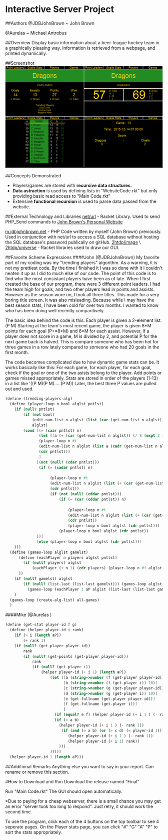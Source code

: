 # Interactive Server Project


##Authors
@JDBJohnBrown ~ John Brown

@Aurelas      ~ Michael Antrobus 


##Overview
Display basic information about a beer-league hockey team in a graphically pleasing way.
Information is retrieved from a webpage, and printed dynamically.

##Screenshot
![4 different views, downsized screenshot](ServerInteractive-4View-ScreenShot.png)



##Concepts Demonstrated
* Players/games are stored with **recursive data structures.**
* **Data astraction** is used by defining lists in "WebsiteCode.rkt" but only providing basic read access to "Main Code.rkt"
* Extensive **functional recursion** is used to parse data passed from the website.


##External Technology and Libraries
[net/url](https://docs.racket-lang.org/net/url.html "net/url") - Racket Library. Used to send PHP_Send commands to [John Brown's Personal Website](http://m.jdbjohnbrown.net)

[m.jdbjohnbrown.net](http:/m.jdbjohnbrown.net "PHP Code") - PHP Code written by myself (John Brown) previously. Used in conjunction with net/url to access a SQL database without hosting the SQL database's password publically on gitHub.
[2htdp/image](https://docs.racket-lang.org/teachpack/2htdpimage.html "2htdp Image") \ [2htdp/universe](https://docs.racket-lang.org/teachpack/2htdpuniverse.html "2htdp Universe") - Racket libraries used to draw our GUI.

##Favorite Scheme Expressions
####John (@JDBJohnBrown)
My favorite part of my coding was my "trending players" algorithm. As a warning, it is not my prettiest code. By the time I finished it I was so done with it I couldn't neaten it up as I did to much else of our code.
The point of this code is to find who the most consistant players have been as of late. When I first created the base of our program, there were 3 different point leaders. I had the team high for goals, and two other players lead in points and assists. However as the season wore on, I took all three titles. This made for a very boring title screen. It was also misleading. Because while I may have the best season stats, I have been cold for over two months. I wanted to know who has been doing well recently comparitively.

The basic idea behind the code is this: 
Each player is given a 2-element list. (P M)
Starting at the team's most recent game, the player is given 8\*M points for each goal (P+=8\*M) and 6*M for each assist.
However, if a player does not score in a game, M is divided by 2, and potential P for the next game back is halved.
This is compare someone who has been hot for three games in a row lately compared to someone who had 20 goals in the first month.

The code becomes complicated due to how dynamic game stats can be.
It works basically like this: For each game, for each player, for each goal, check if the goal or one of the two asists belong to the player. Add points or games missed appropriately.
Stats are stored in order of the players (1-13) in a list like '((P M)(P M).....(P M))
Later, the best three P values are pulled out and used.
```scheme
(define (trending-players-alg)
  (define (player-loop n bool alglst pntlst)    
    (if (null? pntlst)
        (if (not bool)
            (edit-num-list n alglst (list (car (get-num-list n alglst)) (+ 1 (cadr (get-num-list n alglst)))))
            alglst)
        (cond [(= (caar pntlst) n)
               (let ([a (+ (car (get-num-list n alglst)) (/ 8 (expt 2 (cadr (get-num-list n alglst)))))])                 
               (player-loop n #t 
               (edit-num-list n alglst (list a (cadr (get-num-list n alglst))))
               (cdr pntlst)))
               ]
              [(not (null? (cdar pntlst)))
               (if (= (cadar pntlst) n)
                   
                    (player-loop n #t                                 
                    (edit-num-list n alglst (list (+ (car (get-num-list n alglst)) (/ 6 (expt 2 (cadr (get-num-list n alglst))))) (cadr (get-num-list n alglst))))
                    (cdr pntlst))
                    (if (not (null? (cddar pntlst)))
                        (if (= (car (cddar pntlst)) n)
                            
                            (player-loop n #t 
                            (edit-num-list n alglst (list (+ (car (get-num-list n alglst)) (/ 6 (expt 2 (cadr (get-num-list n alglst))))) (cadr (get-num-list n alglst))))
                            (cdr pntlst))
                            (player-loop n bool alglst (cdr pntlst)))
                        (player-loop n bool alglst (cdr pntlst))
              ))]
              [else (player-loop n bool alglst (cdr pntlst))]
    )))
  (define (games-loop alglst gamelst)
      (define (eachPlayer n players alglst pntlst)
        (if (null? players) alglst
            (eachPlayer (+ n 1) (cdr players) (player-loop n #f alglst pntlst) pntlst)
      ))
    (if (null? gamelst) alglst
        (if (null? (list-last (list-last gamelst))) (games-loop alglst (but-last gamelst))
          (games-loop (eachPlayer 1 aP alglst (list-last (list-last gamelst))) (but-last gamelst))))
    )
  (games-loop (create-alg-list) all-games)
  )
```
####Mike (@Aurelas )

```scheme
(define (get-stat player-id f g)
  (define (helper player-id i rank)
    (if (> i (length aP))
        (+ rank 1)
    (if (null? (get-player player-id))
        rank
        (if (null? (get-points (get-player player-id)))
            rank
            (if (null? (get-player i))
                (helper player-id (+ i 1) (length aP))
                    (let ([a (string->number (f (get-player player-id)) 10)]
                          [b (string->number (f (get-player i)) 10)]
                          [c (string->number (g (get-player player-id)) 10)]
                          [d (string->number (g (get-player i)) 10)]
                          [e (get-fullname (get-player player-id))]
                          [f (get-fullname (get-player i))]
                          )
                      (if (equal? e f) (helper player-id (+ i 1 ) (- rank 1))
                      (if (> a b)
                        (helper player-id (+ i 1 ) (- rank 1))
                         (if (and (= a b) (or (> c d) (= player-id 1)))
                            (helper player-id (+ i 1 ) (- rank 1))
                            (helper player-id (+ i 1) rank))
                        )))
                    ))))) 
  (helper player-id 1 (length aP)))
```

##Additional Remarks
Anything else you want to say in your report. Can rename or remove this section.

#How to Download and Run
Download the release named "Final"

Run "Main Code.rkt"
The GUI should open automatically. 

*Due to paying for a cheap webserver, there is a small chance you may get an error "server took too long to respond".
Just retry, it should work the second time.

To use the program, click each of the 4 buttons on the top toolbar to see 4 seperate pages.
On the Player stats page, you can click "#" "G" "A" "P" to sort the stats appropriately.
